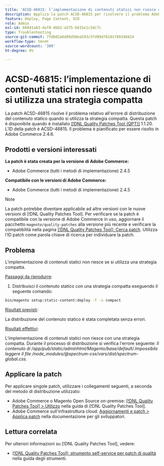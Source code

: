 ```yaml
---
title: 'ACSD-46815: l’implementazione di contenuti statici non riesce con una strategia compatta'
description: Applica la patch ACSD-46815 per risolvere il problema Adobe Commerce in cui la distribuzione di contenuto statico non riesce quando si utilizza una strategia compatta.
feature: Deploy, Page Content, SCD
role: Admin
exl-id: 66941a83-daf8-4bb2-a575-b615e1c5dc7c
type: Troubleshooting
source-git-commit: 7fdb02a6d89d50ea593c5fd99d78101f89198424
workflow-type: tm+mt
source-wordcount: '309'
ht-degree: 0%

---
```


# ACSD-46815: l’implementazione di contenuti statici non riesce quando si utilizza una strategia compatta

La patch ACSD-46815 risolve il problema relativo all&#39;errore di distribuzione del contenuto statico quando si utilizza la strategia compatta. Questa patch è disponibile quando è installato [[!DNL Quality Patches Tool (QPT)]](https://support.magento.com/hc/en-us/articles/360047139492) 1.1.20. L’ID della patch è ACSD-46815. Il problema è pianificato per essere risolto in Adobe Commerce 2.4.6.

## Prodotti e versioni interessati

**La patch è stata creata per la versione di Adobe Commerce:**

* Adobe Commerce (tutti i metodi di implementazione) 2.4.5

**Compatibile con le versioni di Adobe Commerce:**

* Adobe Commerce (tutti i metodi di implementazione) 2.4.5

>[!NOTE]
>
>La patch potrebbe diventare applicabile ad altre versioni con le nuove versioni di [!DNL Quality Patches Tool]. Per verificare se la patch è compatibile con la versione di Adobe Commerce in uso, aggiornare il pacchetto `magento/quality-patches` alla versione più recente e verificare la compatibilità nella pagina [[!DNL Quality Patches Tool]: Cerca patch](https://experienceleague.adobe.com/tools/commerce-quality-patches/index.html?lang=it). Utilizza l’ID patch come parola chiave di ricerca per individuare la patch.

## Problema

L’implementazione di contenuti statici non riesce se si utilizza una strategia compatta.

<u>Passaggi da riprodurre</u>:

1. Distribuisci il contenuto statico con una strategia compatta eseguendo il seguente comando:

```bash
bin/magento setup:static-content:deploy -f -s compact
```

<u>Risultati previsti</u>:

La distribuzione del contenuto statico è stata completata senza errori.

<u>Risultati effettivi</u>:

L’implementazione di contenuti statici non riesce con una strategia compatta. Durante il processo di distribuzione si verifica l&#39;errore seguente: *Il contenuto di /app/pub/static/adminhtml/Magento/base/default/.Impossibile leggere il file /node_modules/@spectrum-css/vars/dist/spectrum-global.css.*

## Applicare la patch

Per applicare singole patch, utilizzare i collegamenti seguenti, a seconda del metodo di distribuzione utilizzato:

* Adobe Commerce o Magento Open Source on-premise: [[!DNL Quality Patches Tool] > Utilizzo](/help/tools/quality-patches-tool/usage.md) nella guida di [!DNL Quality Patches Tool].
* Adobe Commerce sull&#39;infrastruttura cloud: [Aggiornamenti e patch > Applica patch](https://experienceleague.adobe.com/docs/commerce-cloud-service/user-guide/develop/upgrade/apply-patches.html?lang=it) nella documentazione per gli sviluppatori.

## Lettura correlata

Per ulteriori informazioni su [!DNL Quality Patches Tool], vedere:

* [[!DNL Quality Patches Tool]: strumento self-service per patch di qualità](/help/tools/quality-patches-tool/quality-patches-tool-to-self-serve-quality-patches.md) nella guida degli strumenti.
